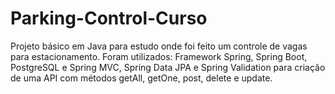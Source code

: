 # Parking-Control-Curso
 Projeto básico em Java para estudo onde foi feito um controle de vagas para estacionamento. Foram utilizados: Framework Spring, Spring Boot, PostgreSQL e Spring MVC, Spring Data JPA e Spring Validation para criação de uma API com métodos getAll, getOne, post, delete e update.
